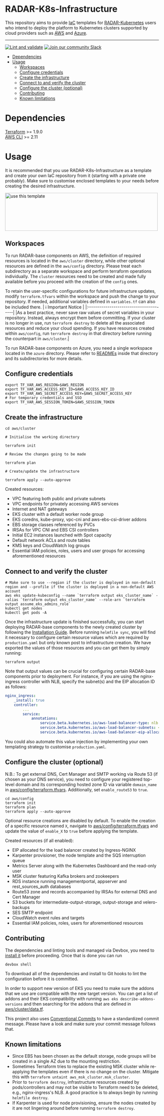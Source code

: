 # RADAR-K8s-Infrastructure

This repository aims to provide [IaC](https://en.wikipedia.org/wiki/Infrastructure_as_code) templates for [RADAR-Kubernetes](https://github.com/RADAR-base/RADAR-Kubernetes) users who intend to deploy the platform to Kubernetes clusters supported by cloud providers such as [AWS](https://aws.amazon.com/eks/) and [Azure](https://azure.microsoft.com).

---

[![Lint and validate](https://github.com/RADAR-base/RADAR-K8s-Infrastructure/actions/workflows/pre-commit.yaml/badge.svg)](https://github.com/phidatalab/RADAR-K8s-Infrastructure/actions/workflows/pre-commit.yaml/badge.svg)
[![Join our community Slack](https://img.shields.io/badge/slack-radarbase-success.svg?logo=slack)](https://docs.google.com/forms/d/e/1FAIpQLScKNZ-QonmxNkekDMLLbP-b_IrNHyDRuQValBy1BAsLOjEFpg/viewform)

<!-- START doctoc generated TOC please keep comment here to allow auto update -->
<!-- DON'T EDIT THIS SECTION, INSTEAD RE-RUN doctoc TO UPDATE -->

- [Dependencies](#dependencies)
- [Usage](#usage)
  - [Workspaces](#workspaces)
  - [Configure credentials](#configure-credentials)
  - [Create the infrastructure](#create-the-infrastructure)
  - [Connect to and verify the cluster](#connect-to-and-verify-the-cluster)
  - [Configure the cluster (optional)](#configure-the-cluster-optional)
  - [Contributing](#contributing)
  - [Known limitations](#known-limitations)

<!-- END doctoc generated TOC please keep comment here to allow auto update -->

# Dependencies

[Terraform](https://developer.hashicorp.com/terraform/downloads) >= 1.9.0<br>
[AWS CLI](https://docs.aws.amazon.com/cli/latest/userguide/getting-started-install.html) >= 2.11

# Usage

It is recommended that you use RADAR-K8s-Infrastructure as a template and create your own IaC repository from it (starting with a private one probably). Make sure to customise enclosed templates to your needs before creating the desired infrastructure.

<img src="./image/use_this_template.png" alt="use this template" width="500" height="124">

## Workspaces

To run RADAR-base components on AWS, the definition of required resources is located in the `aws/cluster` directory, while other optional resources are defined in the `aws/config` directory. Please treat each subdirectory as a separate workspace and perform terraform operations individually. The `cluster` resources need to be created and made fully available before you proceed with the creation of the `config` ones.

To retain the user-specific configurations for future infrastructure updates, modify `terraform.tfvars` within the workspace and push the change to your repository. If needed, additional variables defined in `variables.tf` can also be included there.
| :information_source: Important Notice |
|:----------------------------------------|
|As a best practice, never save raw values of secret variables in your repository. Instead, always encrypt them before committing. If your cluster is no longer in use, run `terraform destroy` to delete all the associated resources and reduce your cloud spending. If you have resources created within `aws/config`, run `terraform destroy` in that directory before running the counterpart in `aws/cluster`.|

To run RADAR-base components on Azure, you need a single workspace located in the `azure` directory. Please refer to [READMEs](azure/README.md) inside that directory and its subdirectories for more details.

## Configure credentials

```
export TF_VAR_AWS_REGION=$AWS_REGION
export TF_VAR_AWS_ACCESS_KEY_ID=$AWS_ACCESS_KEY_ID
export TF_VAR_AWS_SECRET_ACCESS_KEY=$AWS_SECRET_ACCESS_KEY
# For temporary credentials and SSO
export TF_VAR_AWS_SESSION_TOKEN=$AWS_SESSION_TOKEN
```

## Create the infrastructure

```
cd aws/cluster
```

```
# Initialise the working directory

terraform init
```

```
# Review the changes going to be made

terraform plan
```

```
# Create/update the infrastructure

terraform apply --auto-approve
```

Created resources:

- VPC featuring both public and private subnets
- VPC endpoints for privately accessing AWS services
- Internet and NAT gateways
- EKS cluster with a default worker node group
- EKS coredns, kube-proxy, vpc-cni and aws-ebs-csi-driver addons
- EBS storage classes referenced by PVCs
- IRSAs for VPC CNI and EBS CSI controllers
- Initial EC2 instances launched with Spot capacity
- Default network ACLs and route tables
- KMS keys and CloudWatch log groups
- Essential IAM policies, roles, users and user groups for accessing aforementioned resources

## Connect to and verify the cluster

```
# Make sure to use --region if the cluster is deployed in non-default region and --profile if the cluster is deployed in a non-default AWS account
aws eks update-kubeconfig --name `terraform output eks_cluster_name` --alias `terraform output eks_cluster_name` --role-arn `terraform output assume_eks_admins_role`
kubectl get nodes
kubectl get pods -A
```

Once the infrastructure update is finished successfully, you can start deploying RADAR-base components to the newly created cluster by following the [Installation Guide](https://github.com/RADAR-base/RADAR-Kubernetes#installation). Before running `helmfile sync`, you will find it necessary to configure certain resource values which are required by `production.yaml` but only known post to infrastructure creation. We have exported the values of those resources and you can get them by simply running:

```
terraform output
```

Note that output values can be crucial for configuring certain RADAR-base components prior to deployment. For instance, if you are using the nginx-ingress controller with NLB, specify the subnet(s) and the EIP allocation ID as follows:

```yaml
nginx_ingress:
    _install: true
    controller:
        ...
        service:
            annotations:
                service.beta.kubernetes.io/aws-load-balancer-type: nlb
                service.beta.kubernetes.io/aws-load-balancer-subnets: <radar_base_vpc_public_subnets[0]>
                service.beta.kubernetes.io/aws-load-balancer-eip-allocations: <radar_base_eip_allocation_id>
```

You could also automate this value injection by implementing your own templating strategy to customise `production.yaml`.

## Configure the cluster (optional)

N.B.: To get external DNS, Cert Manager and SMTP working via Route 53 (if chosen as your DNS service), you need to configure your registered top-level domain and its corresponding hosted zone ID via variable `domain_name` in [aws/config/terraform.tfvars](./aws/config/terraform.tfvars). Additionally, set `enable_route53` to `true`.

```
cd aws/config
terraform init
terraform plan
terraform apply --auto-approve
```

Optional resource creations are disabled by default. To enable the creation of a specific resource named `X`, navigate to [aws/config/terraform.tfvars](./aws/config/terraform.tfvars) and update the value of `enable_X` to `true` before applying the template.

Created resources (if all enabled):

- EIP allocated for the load balancer created by Ingress-NGINX
- Karpenter provisioner, the node template and the SQS interruption queue
- Metrics Server along with the Kubernetes Dashboard and the read-only user
- MSK cluster featuring Kafka brokers and zookeepers
- RDS instance running managementportal, appserver and rest_sources_auth databases
- Route53 zone and records accompanied by IRSAs for external DNS and Cert Manager
- S3 buckets for intermediate-output-storage, output-storage and velero-backups
- SES SMTP endpoint
- CloudWatch event rules and targets
- Essential IAM policies, roles, users for aforementioned resources

## Contributing

The dependencies and linting tools and managed via Devbox, you need to [install it](https://jetify-com.vercel.app/docs/devbox/installing_devbox/#install-devbox) before proceeding. Once that is done you can run

```
devbox shell
```

To download all of the dependencies and install to Git hooks to lint the configuration before it is committed.

In order to support new version of EKS you need to make sure the addons that we use are compatible with the new target version. You can get a list of addons and their EKS compatibility with running `aws eks describe-addons-versions` and then searching for the addons that are defined in [aws/cluster/data.tf](./aws/cluster/data.tf).

This project also uses [Conventional Commits](https://www.conventionalcommits.org/en/v1.0.0/) to have a standardized commit message. Please have a look and make sure your commit message follows that.

## Known limitations

- Since EBS has been chosen as the default storage, node groups will be created in a single AZ due to the mounting restriction.
- Sometimes Terraform tries to replace the existing MSK cluster while re-applying the templates even if there is no change on the cluster. Mitigate this with `terraform untaint aws_msk_cluster.msk_cluster`.
- Prior to `terraform destroy`, infrastructure resources created by pods/controllers and may not be visible to Terraform need to be deleted, e.g., nginx-ingress's NLB. A good practice is to always begin by running `helmfile destroy`.
- If Karpenter is used for node provisioning, ensure the nodes created by it are not lingering around before running `terraform destroy`.
